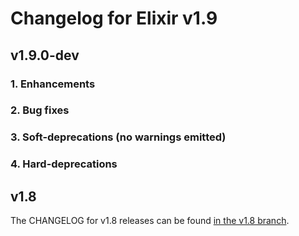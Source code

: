 # Changelog for Elixir v1.9

## v1.9.0-dev

### 1. Enhancements

### 2. Bug fixes

### 3. Soft-deprecations (no warnings emitted)

### 4. Hard-deprecations

## v1.8

The CHANGELOG for v1.8 releases can be found [in the v1.8 branch](https://github.com/elixir-lang/elixir/blob/v1.8/CHANGELOG.md).
